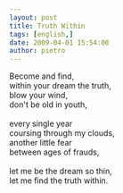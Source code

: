 ```yaml
---
layout: post
title: Truth Within
tags: [english,]
date: 2009-04-01 15:54:00
author: pietro
---
```

Become and find,<br/>within your dream the truth,<br/>blow your wind,<br/>don't be old in youth,<br/><br/>every single year<br/>coursing through my clouds,<br/>another little fear<br/>between ages of frauds,<br/><br/>let me be the dream so thin,<br/>let me find the truth within.
